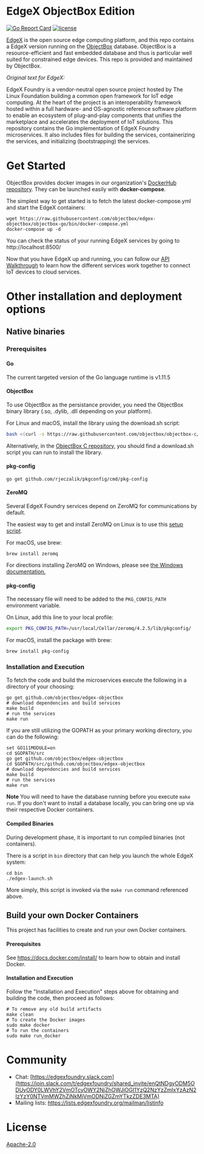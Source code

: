# EdgeX ObjectBox Edition
[![Go Report Card](https://goreportcard.com/badge/github.com/objectbox/edgex-objectbox)](https://goreportcard.com/report/github.com/objectbox/edgex-objectbox)
[![license](https://img.shields.io/badge/license-Apache%20v2.0-blue.svg)](LICENSE)

[EdgeX](https://www.edgexfoundry.org/) is the open source edge computing platform, and this repo contains a EdgeX version running on the [ObjectBox](https://objectbox.io/) database.
ObjectBox is a resource-efficient and fast embedded database and thus is particular well suited for constrained edge devices.
This repo is provided and maintained by ObjectBox. 

*Original text for EdgeX:*

EdgeX Foundry is a vendor-neutral open source project hosted by The Linux Foundation building a common open framework for IoT edge computing.  At the heart of the project is an interoperability framework hosted within a full hardware- and OS-agnostic reference software platform to enable an ecosystem of plug-and-play components that unifies the marketplace and accelerates the deployment of IoT solutions.  This repository contains the Go implementation of EdgeX Foundry microservices.  It also includes files for building the services, containerizing the services, and initializing (bootstrapping) the services.

# Get Started
ObjectBox provides docker images in our organization's [DockerHub repository](https://hub.docker.com/u/objectboxio/).
They can be launched easily with **docker-compose**.

The simplest way to get started is to fetch the latest docker-compose.yml and start the EdgeX containers:
```
wget https://raw.githubusercontent.com/objectbox/edgex-objectbox/objectbox-go/bin/docker-compose.yml
docker-compose up -d
```
You can check the status of your running EdgeX services by going to http://localhost:8500/

Now that you have EdgeX up and running, you can follow our [API Walkthrough](https://docs.edgexfoundry.org/Ch-Walkthrough.html) to learn how the different services work together to connect IoT devices to cloud services.

# Other installation and deployment options

## Native binaries

### Prerequisites
#### Go
The current targeted version of the Go language runtime is v1.11.5

#### ObjectBox

To use ObjectBox as the persistance provider, you need the ObjectBox binary library (.so, .dylib, .dll depending on your platform).
 
For Linux and macOS, install the library using the download.sh script:
```bash
bash <(curl -s https://raw.githubusercontent.com/objectbox/objectbox-c/master/download.sh)

```

Alternatively, in the [ObjectBox C repository](https://github.com/objectbox/objectbox-c), you should find a download.sh script you can run to install the library. 

#### pkg-config
`go get github.com/rjeczalik/pkgconfig/cmd/pkg-config`

#### ZeroMQ
Several EdgeX Foundry services depend on ZeroMQ for communications by default.

The easiest way to get and install ZeroMQ on Linux is to use this [setup script](https://gist.github.com/katopz/8b766a5cb0ca96c816658e9407e83d00).

For macOS, use brew: 
```
brew install zeromq
``` 

For directions installing ZeroMQ on Windows, please see [the Windows documentation.](ZMQWindows.md)

#### pkg-config

The necessary file will need to be added to the `PKG_CONFIG_PATH` environment variable.
 
On Linux, add this line to your local profile:
```bash
export PKG_CONFIG_PATH=/usr/local/Cellar/zeromq/4.2.5/lib/pkgconfig/
```

For macOS, install the package with brew:
```bash
brew install pkg-config
```

### Installation and Execution
To fetch the code and build the microservices execute the following in a directory of your choosing:
```
go get github.com/objectbox/edgex-objectbox
# download dependencies and build services
make build
# run the services
make run
```
If you are still utilizing the GOPATH as your primary working directory, you can do the following:
```
set GO111MODULE=on
cd $GOPATH/src
go get github.com/objectbox/edgex-objectbox
cd $GOPATH/src/github.com/objectbox/edgex-objectbox
# download dependencies and build services
make build
# run the services
make run
```

**Note** You will need to have the database running before you execute `make run`. If you don't want to install a database locally, you can bring one up via their respective Docker containers.

#### Compiled Binaries
During development phase, it is important to run compiled binaries (not containers).

There is a script in `bin` directory that can help you launch the whole EdgeX system:
```
cd bin
./edgex-launch.sh
```
More simply, this script is invoked via the `make run` command referenced above.

## Build your own Docker Containers
This project has facilities to create and run your own Docker containers.

#### Prerequisites
See https://docs.docker.com/install/ to learn how to obtain and install Docker.

#### Installation and Execution
Follow the "Installation and Execution" steps above for obtaining and building the code, then proceed as follows:

```
# To remove any old build artifacts
make clean
# To create the Docker images
sudo make docker
# To run the containers
sudo make run_docker
```

# Community
- Chat: [https://edgexfoundry.slack.com](https://join.slack.com/t/edgexfoundry/shared_invite/enQtNDgyODM5ODUyODY0LWVhY2VmOTcyOWY2NjZhOWJjOGI1YzQ2NzYzZmIxYzAzN2IzYzY0NTVmMWZhZjNkMjVmODNiZGZmYTkzZDE3MTA)
- Mailing lists: https://lists.edgexfoundry.org/mailman/listinfo

# License
[Apache-2.0](LICENSE)
